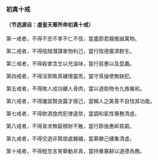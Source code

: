 ### 初真十戒
#### （节选源自：虛皇天尊所命初真十戒）

第一戒者，不得不忠不孝不仁不信，當盡節君親推誠萬物。

第二戒者，不得陰賊潛謀害物利己，當行陰德廣濟群生。

第三戒者，不得殺害含生以充滋味，當行慈惠以及昆蟲。

第四戒者，不得淫邪敗真穢慢靈炁，當守真操使無缺犯。

第五戒者，不得敗人成功離人骨肉，當以道助物令九族雍和。

第六戒者，不得讒毀賢良露才揚己，當稱人之美善不自伐其功能。

第七戒者，不得飲酒食肉犯律違禁，當調和氣性專務清虛。

第八戒者，不得貪求無厭積財不散，當行節儉惠卹貧窮。

第九戒者，不得交遊非賢居處雜穢，當慕勝己棲集清虛。

第十戒者，不得輕忽言笑舉動非真，當持重寡辭以道德為務。
